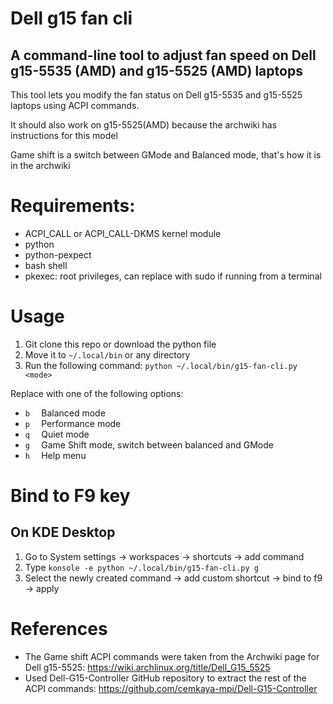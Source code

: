 # Dell g15 fan cli
## A command-line tool to adjust fan speed on Dell g15-5535 (AMD) and g15-5525 (AMD) laptops

This tool lets you modify the fan status on Dell g15-5535 and g15-5525 laptops using ACPI commands.

It should also work on g15-5525(AMD) because the archwiki has instructions for this model

Game shift is a switch between GMode and Balanced mode, that's how it is in the archwiki

# Requirements:
- ACPI_CALL or ACPI_CALL-DKMS kernel module 
- python
- python-pexpect
- bash shell
- pkexec: root privileges, can replace with sudo if running from a terminal


# Usage
1. Git clone this repo or download the python file
2. Move it to `~/.local/bin` or any directory
3. Run the following command: `python ~/.local/bin/g15-fan-cli.py <mode>`

Replace <mode> with one of the following options:
- `b  `       Balanced mode
- `p  `       Performance mode
- `q  `       Quiet mode
- `g  `      Game Shift mode, switch between balanced and GMode
- `h  `       Help menu

# Bind to F9 key
## On KDE Desktop
1. Go to System settings -> workspaces -> shortcuts -> add command
2. Type `konsole -e python ~/.local/bin/g15-fan-cli.py g`
3. Select the newly created command -> add custom shortcut -> bind to f9 -> apply

# References
- The Game shift ACPI commands were taken from the Archwiki page for Dell g15-5525: https://wiki.archlinux.org/title/Dell_G15_5525
- Used Dell-G15-Controller GitHub repository to extract the rest of the ACPI commands: https://github.com/cemkaya-mpi/Dell-G15-Controller
